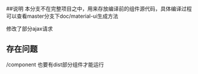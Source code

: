 ##说明
本分支不在完整项目之中，用来存放编译前的组件源代码，具体编译过程可以查看master分支下doc/material-ui生成方法

修改了部分ajax请求

## 存在问题
/component 也要有dist部分组件才能运行
